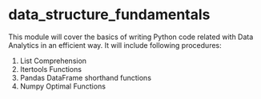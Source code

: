 # data_structure_fundamentals
This module will cover the basics of writing Python code related with Data Analytics in an efficient way. It will include following procedures:
1. List Comprehension
2. Itertools Functions
3. Pandas DataFrame shorthand functions
4. Numpy Optimal Functions
